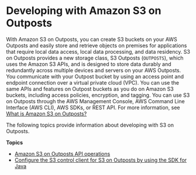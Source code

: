 # Developing with Amazon S3 on Outposts<a name="S3OutpostsDeveloping"></a>

With Amazon S3 on Outposts, you can create S3 buckets on your AWS Outposts and easily store and retrieve objects on premises for applications that require local data access, local data processing, and data residency\. S3 on Outposts provides a new storage class, S3 Outposts \(`OUTPOSTS`\), which uses the Amazon S3 APIs, and is designed to store data durably and redundantly across multiple devices and servers on your AWS Outposts\. You communicate with your Outpost bucket by using an access point and endpoint connection over a virtual private cloud \(VPC\)\. You can use the same APIs and features on Outpost buckets as you do on Amazon S3 buckets, including access policies, encryption, and tagging\. You can use S3 on Outposts through the AWS Management Console, AWS Command Line Interface \(AWS CLI\), AWS SDKs, or REST API\. For more information, see [What is Amazon S3 on Outposts?](S3onOutposts.md)

The following topics provide information about developing with S3 on Outposts\.

**Topics**
+ [Amazon S3 on Outposts API operations](S3OutpostsAPI.md)
+ [Configure the S3 control client for S3 on Outposts by using the SDK for Java](S3OutpostsCongfigureS3ControlClientJava.md)